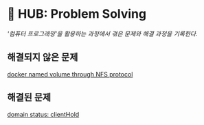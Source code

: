 # 󰏢 HUB: Problem Solving

  _'컴퓨터 프로그래밍'을 활용하는 과정에서 겪은 문제와 해결 과정을 기록한다._


## 해결되지 않은 문제

[docker named volume through NFS protocol](/problem_solving/docker_named_volume_through_NFS_protocol)

## 해결된 문제

[domain status: clientHold](/problem_solving/domain_status:_clientHold)
